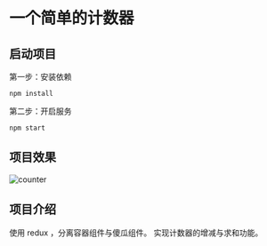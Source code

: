 # 一个简单的计数器

## 启动项目
第一步：安装依赖
```
npm install
```
第二步：开启服务
```
npm start
```

## 项目效果
![counter](https://github.com/Emma1075/learn-react/counters/counter.png)


## 项目介绍
使用 redux ，分离容器组件与傻瓜组件。
实现计数器的增减与求和功能。

